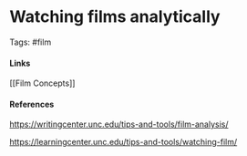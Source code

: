 # Watching films analytically
Tags: #film 



#### Links
[[Film Concepts]]
#### References
https://writingcenter.unc.edu/tips-and-tools/film-analysis/

https://learningcenter.unc.edu/tips-and-tools/watching-film/

